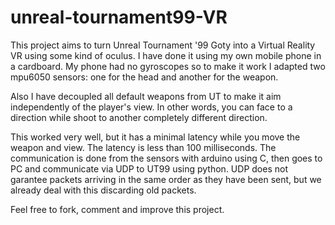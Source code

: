 # unreal-tournament99-VR
This project aims to turn Unreal Tournament '99 Goty into a Virtual Reality VR using some kind of oculus.
I have done it using my own mobile phone in a cardboard. My phone had no gyroscopes so to make it work I adapted two mpu6050 sensors: one for the head and another for the weapon.

Also I have decoupled all default weapons from UT to make it aim independently of the player's view.
In other words, you can face to a direction while shoot to another completely different direction.

This worked very well, but it has a minimal latency while you move the weapon and view. The latency is less than 100 milliseconds.
The communication is done from the sensors with arduino using C, then goes to PC and communicate via UDP to UT99 using python.
UDP does not garantee packets arriving in the same order as they have been sent, but we already deal with this discarding old packets.

Feel free to fork, comment and improve this project.
